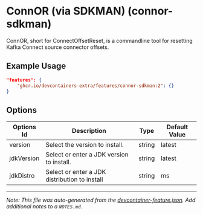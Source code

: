 
# ConnOR (via SDKMAN) (connor-sdkman)

ConnOR, short for ConnectOffsetReset, is a commandline tool for resetting Kafka
Connect source connector offsets.

## Example Usage

```json
"features": {
    "ghcr.io/devcontainers-extra/features/connor-sdkman:2": {}
}
```

## Options

| Options Id | Description | Type | Default Value |
|-----|-----|-----|-----|
| version | Select the version to install. | string | latest |
| jdkVersion | Select or enter a JDK version to install. | string | latest |
| jdkDistro | Select or enter a JDK distribution to install | string | ms |



---

_Note: This file was auto-generated from the [devcontainer-feature.json](devcontainer-feature.json).  Add additional notes to a `NOTES.md`._
